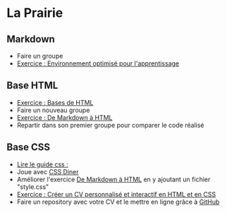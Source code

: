 # La Prairie

## Markdown

- Faire un groupe  
- [Exercice : Environnement optimisé pour l'apprentissage](https://github.com/becodeorg/learning-environment)

## Base HTML

- [Exercice : Bases de HTML](exercice-html-basic.md)
- Faire un nouveau groupe 
- [Exercice : De Markdown à HTML](exercice-markdown-to-html.md)
- Repartir dans son premier groupe pour comparer le code réalisé 

## Base CSS

- [Lire le guide css : ](http://guidecss.fr)
- Joue avec [CSS Diner](http://flukeout.github.io/)
- Améliorer l'exercice [De Markdown à HTML](exercice-markdown-to-html.md) en y ajoutant un fichier "style.css"
- [Exercice : Créer un CV personnalisé et interactif en HTML et en CSS](http://pierre-giraud.fr/creer-un-cv-personnalise-et-interactif-en-html-et-en-css/)
- Faire un repository avec votre CV et le mettre en ligne grâce à [GitHub](https://pages.github.com/)

